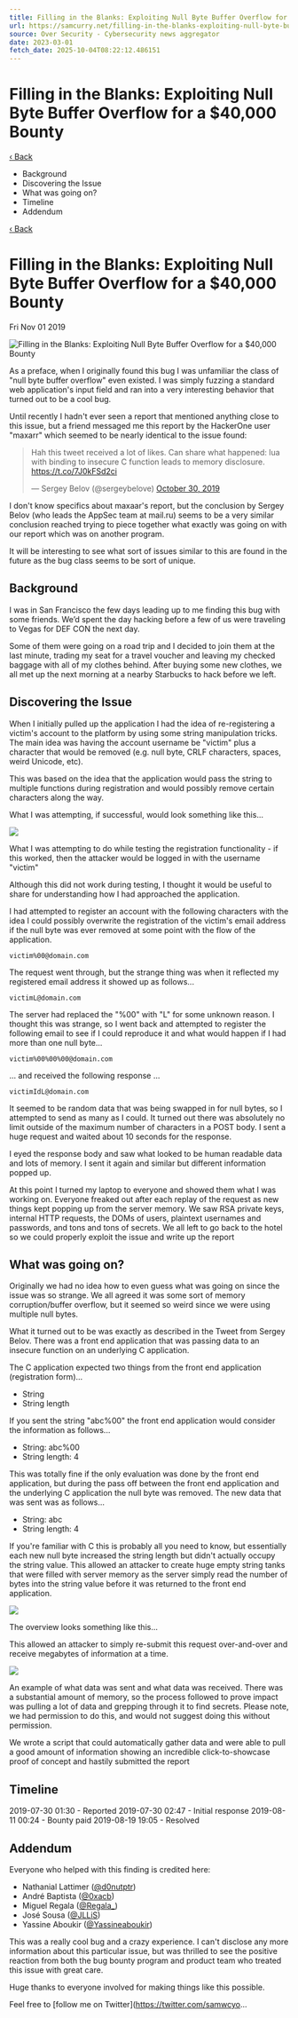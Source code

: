 ```yaml
---
title: Filling in the Blanks: Exploiting Null Byte Buffer Overflow for a $40,000 Bounty
url: https://samcurry.net/filling-in-the-blanks-exploiting-null-byte-buffer-overflow-for-a-40000-bounty/
source: Over Security - Cybersecurity news aggregator
date: 2023-03-01
fetch_date: 2025-10-04T08:22:12.486151
---
```


# Filling in the Blanks: Exploiting Null Byte Buffer Overflow for a $40,000 Bounty

[‹ Back](/)

* Background
* Discovering the Issue
* What was going on?
* Timeline
* Addendum

[‹ Back](/)

# Filling in the Blanks: Exploiting Null Byte Buffer Overflow for a $40,000 Bounty

Fri Nov 01 2019

![Filling in the Blanks: Exploiting Null Byte Buffer Overflow for a $40,000 Bounty](/images/filling-in-the-blanks-exploiting-null-byte-buffer-overflow-for-a-40000-bounty/Screen-Shot-2019-11-01-at-8.48.55-AM.png)

As a preface, when I originally found this bug I was unfamiliar the class of "null byte buffer overflow" even existed. I was simply fuzzing a standard web application's input field and ran into a very interesting behavior that turned out to be a cool bug.

Until recently I hadn't ever seen a report that mentioned anything close to this issue, but a friend messaged me this report by the HackerOne user "maxarr" which seemed to be nearly identical to the issue found:

> Hah this tweet received a lot of likes. Can share what happened: lua with binding to insecure C function leads to memory disclosure. <https://t.co/7J0kFSd2ci>
>
> — Sergey Belov (@sergeybelove) [October 30, 2019](https://twitter.com/sergeybelove/status/1189663415121403904?ref_src=twsrc%5Etfw)

I don't know specifics about maxaar's report, but the conclusion by Sergey Belov (who leads the AppSec team at mail.ru) seems to be a very similar conclusion reached trying to piece together what exactly was going on with our report which was on another program.

It will be interesting to see what sort of issues similar to this are found in the future as the bug class seems to be sort of unique.

## Background

I was in San Francisco the few days leading up to me finding this bug with some friends. We’d spent the day hacking before a few of us were traveling to Vegas for DEF CON the next day.

Some of them were going on a road trip and I decided to join them at the last minute, trading my seat for a travel voucher and leaving my checked baggage with all of my clothes behind. After buying some new clothes, we all met up the next morning at a nearby Starbucks to hack before we left.

## Discovering the Issue

When I initially pulled up the application I had the idea of re-registering a victim's account to the platform by using some string manipulation tricks. The main idea was having the account username be "victim" plus a character that would be removed (e.g. null byte, CRLF characters, spaces, weird Unicode, etc).

This was based on the idea that the application would pass the string to multiple functions during registration and would possibly remove certain characters along the way.

What I was attempting, if successful, would look something like this...

![](/_next/image?url=%2Fimages%2Ffilling-in-the-blanks-exploiting-null-byte-buffer-overflow-for-a-40000-bounty%2FUntitled-Diagram-2.png&w=3840&q=75)

What I was attempting to do while testing the registration functionality - if this worked, then the attacker would be logged in with the username "victim"

Although this did not work during testing, I thought it would be useful to share for understanding how I had approached the application.

I had attempted to register an account with the following characters with the idea I could possibly overwrite the registration of the victim's email address if the null byte was ever removed at some point with the flow of the application.

```
victim%00@domain.com
```

The request went through, but the strange thing was when it reflected my registered email address it showed up as follows...

```
victimL@domain.com
```

The server had replaced the "%00" with "L" for some unknown reason. I thought this was strange, so I went back and attempted to register the following email to see if I could reproduce it and what would happen if I had more than one null byte...

```
victim%00%00%00@domain.com
```

... and received the following response ...

```
victimIdL@domain.com
```

It seemed to be random data that was being swapped in for null bytes, so I attempted to send as many as I could. It turned out there was absolutely no limit outside of the maximum number of characters in a POST body. I sent a huge request and waited about 10 seconds for the response.

I eyed the response body and saw what looked to be human readable data and lots of memory. I sent it again and similar but different information popped up.

At this point I turned my laptop to everyone and showed them what I was working on. Everyone freaked out after each replay of the request as new things kept popping up from the server memory. We saw RSA private keys, internal HTTP requests, the DOMs of users, plaintext usernames and passwords, and tons and tons of secrets. We all left to go back to the hotel so we could properly exploit the issue and write up the report

## What was going on?

Originally we had no idea how to even guess what was going on since the issue was so strange. We all agreed it was some sort of memory corruption/buffer overflow, but it seemed so weird since we were using multiple null bytes.

What it turned out to be was exactly as described in the Tweet from Sergey Belov. There was a front end application that was passing data to an insecure function on an underlying C application.

The C application expected two things from the front end application (registration form)...

* String
* String length

If you sent the string "abc%00" the front end application would consider the information as follows...

* String: abc%00
* String length: 4

This was totally fine if the only evaluation was done by the front end application, but during the pass off between the front end application and the underlying C application the null byte was removed. The new data that was sent was as follows...

* String: abc
* String length: 4

If you're familiar with C this is probably all you need to know, but essentially each new null byte increased the string length but didn't actually occupy the string value. This allowed an attacker to create huge empty string tanks that were filled with server memory as the server simply read the number of bytes into the string value before it was returned to the front end application.

![](/_next/image?url=%2Fimages%2Ffilling-in-the-blanks-exploiting-null-byte-buffer-overflow-for-a-40000-bounty%2FUntitled-Diagram.png&w=3840&q=75)

The overview looks something like this...

This allowed an attacker to simply re-submit this request over-and-over and receive megabytes of information at a time.

![](/_next/image?url=%2Fimages%2Ffilling-in-the-blanks-exploiting-null-byte-buffer-overflow-for-a-40000-bounty%2Fchart_123.png&w=3840&q=75)

An example of what data was sent and what data was received. There was a substantial amount of memory, so the process followed to prove impact was pulling a lot of data and grepping through it to find secrets. Please note, we had permission to do this, and would not suggest doing this without permission.

We wrote a script that could automatically gather data and were able to pull a good amount of information showing an incredible click-to-showcase proof of concept and hastily submitted the report

## Timeline

2019-07-30 01:30 - Reported
2019-07-30 02:47 - Initial response
2019-08-11 00:24 - Bounty paid
2019-08-19 19:05 - Resolved

## Addendum

Everyone who helped with this finding is credited here:

* Nathanial Lattimer ([@d0nutptr](https://twitter.com/d0nutptr))
* André Baptista ([@0xacb](https://twitter.com/0xacb))
* Miguel Regala ([@Regala\_](https://twitter.com/Regala_))
* José Sousa ([@JLLiS](https://twitter.com/JLLiS))
* Yassine Aboukir ([@Yassineaboukir](https://twitter.com/Yassineaboukir))

This was a really cool bug and a crazy experience. I can't disclose any more information about this particular issue, but was thrilled to see the positive reaction from both the bug bounty program and product team who treated this issue with great care.

Huge thanks to everyone involved for making things like this possible.

Feel free to [follow me on Twitter](https://twitter.com/samwcyo...